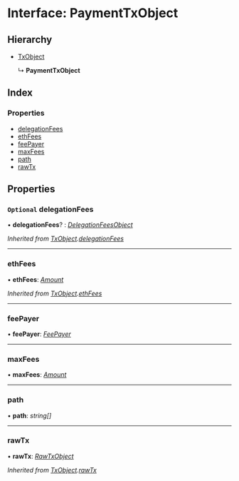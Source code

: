 # Interface: PaymentTxObject

## Hierarchy

- [TxObject](_typings_.txobject.md)

  ↳ **PaymentTxObject**

## Index

### Properties

- [delegationFees](_typings_.paymenttxobject.md#optional-delegationfees)
- [ethFees](_typings_.paymenttxobject.md#ethfees)
- [feePayer](_typings_.paymenttxobject.md#feepayer)
- [maxFees](_typings_.paymenttxobject.md#maxfees)
- [path](_typings_.paymenttxobject.md#path)
- [rawTx](_typings_.paymenttxobject.md#rawtx)

## Properties

### `Optional` delegationFees

• **delegationFees**? : _[DelegationFeesObject](_typings_.delegationfeesobject.md)_

_Inherited from [TxObject](_typings_.txobject.md).[delegationFees](_typings_.txobject.md#optional-delegationfees)_

---

### ethFees

• **ethFees**: _[Amount](_typings_.amount.md)_

_Inherited from [TxObject](_typings_.txobject.md).[ethFees](_typings_.txobject.md#ethfees)_

---

### feePayer

• **feePayer**: _[FeePayer](../enums/_typings_.feepayer.md)_

---

### maxFees

• **maxFees**: _[Amount](_typings_.amount.md)_

---

### path

• **path**: _string[]_

---

### rawTx

• **rawTx**: _[RawTxObject](_typings_.rawtxobject.md)_

_Inherited from [TxObject](_typings_.txobject.md).[rawTx](_typings_.txobject.md#rawtx)_
